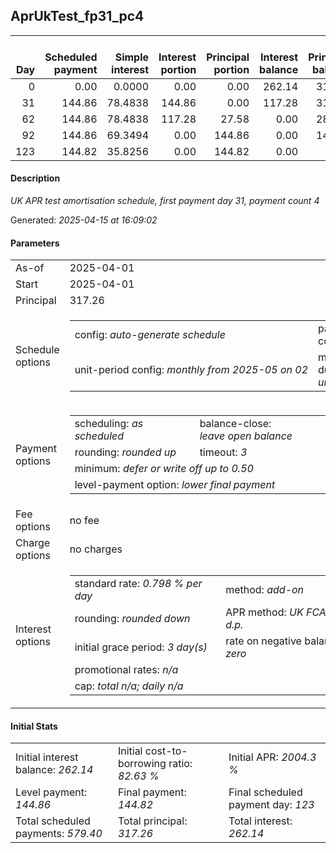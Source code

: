 <h2>AprUkTest_fp31_pc4</h2><table><thead style="vertical-align: bottom;"><th style="text-align: right;">Day</th><th style="text-align: right;">Scheduled payment</th><th style="text-align: right;">Simple interest</th><th style="text-align: right;">Interest portion</th><th style="text-align: right;">Principal portion</th><th style="text-align: right;">Interest balance</th><th style="text-align: right;">Principal balance</th><th style="text-align: right;">Total simple interest</th><th style="text-align: right;">Total interest</th><th style="text-align: right;">Total principal</th></thead><tr style="text-align: right;"><td class="ci00">0</td><td class="ci01" style="white-space: nowrap;">0.00</td><td class="ci02">0.0000</td><td class="ci03">0.00</td><td class="ci04">0.00</td><td class="ci05">262.14</td><td class="ci06">317.26</td><td class="ci07">0.0000</td><td class="ci08">0.00</td><td class="ci09">0.00</td></tr><tr style="text-align: right;"><td class="ci00">31</td><td class="ci01" style="white-space: nowrap;">144.86</td><td class="ci02">78.4838</td><td class="ci03">144.86</td><td class="ci04">0.00</td><td class="ci05">117.28</td><td class="ci06">317.26</td><td class="ci07">78.4838</td><td class="ci08">144.86</td><td class="ci09">0.00</td></tr><tr style="text-align: right;"><td class="ci00">62</td><td class="ci01" style="white-space: nowrap;">144.86</td><td class="ci02">78.4838</td><td class="ci03">117.28</td><td class="ci04">27.58</td><td class="ci05">0.00</td><td class="ci06">289.68</td><td class="ci07">156.9676</td><td class="ci08">262.14</td><td class="ci09">27.58</td></tr><tr style="text-align: right;"><td class="ci00">92</td><td class="ci01" style="white-space: nowrap;">144.86</td><td class="ci02">69.3494</td><td class="ci03">0.00</td><td class="ci04">144.86</td><td class="ci05">0.00</td><td class="ci06">144.82</td><td class="ci07">226.3169</td><td class="ci08">262.14</td><td class="ci09">172.44</td></tr><tr style="text-align: right;"><td class="ci00">123</td><td class="ci01" style="white-space: nowrap;">144.82</td><td class="ci02">35.8256</td><td class="ci03">0.00</td><td class="ci04">144.82</td><td class="ci05">0.00</td><td class="ci06">0.00</td><td class="ci07">262.1425</td><td class="ci08">262.14</td><td class="ci09">317.26</td></tr></table><p><h4>Description</h4><i>UK APR test amortisation schedule, first payment day 31, payment count 4</i></p><p>Generated: <i>2025-04-15 at 16:09:02</i></p><h4>Parameters</h4><table><tr><td>As-of</td><td>2025-04-01</td></tr><tr><td>Start</td><td>2025-04-01</td></tr><tr><td>Principal</td><td>317.26</td></tr><tr><td>Schedule options</td><td><table><tr><td>config: <i>auto-generate schedule</i></td><td>payment count: <i>4</i></td></tr><tr><td style="white-space: nowrap;">unit-period config: <i>monthly from 2025-05 on 02</i></td><td>max duration: <i>unlimited</i></td></tr></table></td></tr><tr><td>Payment options</td><td><table><tr><td>scheduling: <i>as scheduled</i></td><td>balance-close: <i>leave&nbsp;open&nbsp;balance</i></td></tr><tr><td>rounding: <i>rounded up</i></td><td>timeout: <i>3</i></td></tr><tr><td colspan='2'>minimum: <i>defer&nbsp;or&nbsp;write&nbsp;off&nbsp;up&nbsp;to&nbsp;0.50</i></td></tr><tr><td colspan='2'>level-payment option: <i>lower&nbsp;final&nbsp;payment</i></td></tr></table></td></tr><tr><td>Fee options</td><td>no fee</td></tr><tr><td>Charge options</td><td>no charges</td></tr><tr><td>Interest options</td><td><table><tr><td>standard rate: <i>0.798 % per day</i></td><td>method: <i>add-on</i></td></tr><tr><td>rounding: <i>rounded down</i></td><td>APR method: <i>UK FCA to 1 d.p.</i></td></tr><tr><td>initial grace period: <i>3 day(s)</i></td><td>rate on negative balance: <i>zero</i></td></tr><tr><td colspan="2">promotional rates: <i><i>n/a</i></i></td></tr><tr><td colspan="2">cap: <i>total <i>n/a</i>; daily <i>n/a</i></td></tr></table></td></tr></table><h4>Initial Stats</h4><table><tr><td>Initial interest balance: <i>262.14</i></td><td>Initial cost-to-borrowing ratio: <i>82.63 %</i></td><td>Initial APR: <i>2004.3 %</i></td></tr><tr><td>Level payment: <i>144.86</i></td><td>Final payment: <i>144.82</i></td><td>Final scheduled payment day: <i>123</i></td></tr><tr><td>Total scheduled payments: <i>579.40</i></td><td>Total principal: <i>317.26</i></td><td>Total interest: <i>262.14</i></td></tr></table>